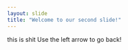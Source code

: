 ```yaml
---
layout: slide
title: "Welcome to our second slide!"
---
```

this is shit
Use the left arrow to go back!
